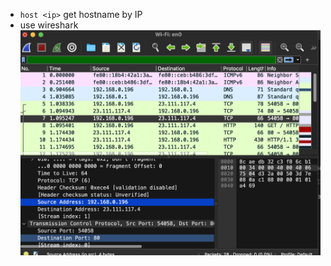 * `host <ip>` get hostname by IP
* use wireshark
![Screenshot 2025-09-17 at 13.40.49.png](Screenshot%202025-09-17%20at%2013.40.49.png)